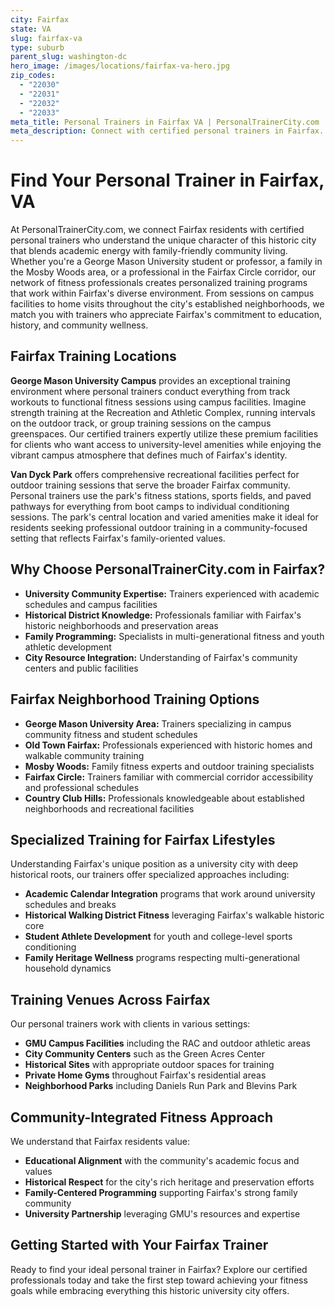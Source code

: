 ```yaml
---
city: Fairfax
state: VA
slug: fairfax-va
type: suburb
parent_slug: washington-dc
hero_image: /images/locations/fairfax-va-hero.jpg
zip_codes:
  - "22030"
  - "22031"
  - "22032"
  - "22033"
meta_title: Personal Trainers in Fairfax VA | PersonalTrainerCity.com
meta_description: Connect with certified personal trainers in Fairfax. Find fitness coaches for one-on-one training near George Mason University, in homes, and at community centers throughout the city.
---
```


# Find Your Personal Trainer in Fairfax, VA

At PersonalTrainerCity.com, we connect Fairfax residents with certified personal trainers who understand the unique character of this historic city that blends academic energy with family-friendly community living. Whether you're a George Mason University student or professor, a family in the Mosby Woods area, or a professional in the Fairfax Circle corridor, our network of fitness professionals creates personalized training programs that work within Fairfax's diverse environment. From sessions on campus facilities to home visits throughout the city's established neighborhoods, we match you with trainers who appreciate Fairfax's commitment to education, history, and community wellness.

## Fairfax Training Locations

**George Mason University Campus** provides an exceptional training environment where personal trainers conduct everything from track workouts to functional fitness sessions using campus facilities. Imagine strength training at the Recreation and Athletic Complex, running intervals on the outdoor track, or group training sessions on the campus greenspaces. Our certified trainers expertly utilize these premium facilities for clients who want access to university-level amenities while enjoying the vibrant campus atmosphere that defines much of Fairfax's identity.

**Van Dyck Park** offers comprehensive recreational facilities perfect for outdoor training sessions that serve the broader Fairfax community. Personal trainers use the park's fitness stations, sports fields, and paved pathways for everything from boot camps to individual conditioning sessions. The park's central location and varied amenities make it ideal for residents seeking professional outdoor training in a community-focused setting that reflects Fairfax's family-oriented values.

## Why Choose PersonalTrainerCity.com in Fairfax?

*   **University Community Expertise:** Trainers experienced with academic schedules and campus facilities
*   **Historical District Knowledge:** Professionals familiar with Fairfax's historic neighborhoods and preservation areas
*   **Family Programming:** Specialists in multi-generational fitness and youth athletic development
*   **City Resource Integration:** Understanding of Fairfax's community centers and public facilities

## Fairfax Neighborhood Training Options

- **George Mason University Area:** Trainers specializing in campus community fitness and student schedules
- **Old Town Fairfax:** Professionals experienced with historic homes and walkable community training
- **Mosby Woods:** Family fitness experts and outdoor training specialists
- **Fairfax Circle:** Trainers familiar with commercial corridor accessibility and professional schedules
- **Country Club Hills:** Professionals knowledgeable about established neighborhoods and recreational facilities

## Specialized Training for Fairfax Lifestyles

Understanding Fairfax's unique position as a university city with deep historical roots, our trainers offer specialized approaches including:

*   **Academic Calendar Integration** programs that work around university schedules and breaks
*   **Historical Walking District Fitness** leveraging Fairfax's walkable historic core
*   **Student Athlete Development** for youth and college-level sports conditioning
*   **Family Heritage Wellness** programs respecting multi-generational household dynamics

## Training Venues Across Fairfax

Our personal trainers work with clients in various settings:
- **GMU Campus Facilities** including the RAC and outdoor athletic areas
- **City Community Centers** such as the Green Acres Center
- **Historical Sites** with appropriate outdoor spaces for training
- **Private Home Gyms** throughout Fairfax's residential areas
- **Neighborhood Parks** including Daniels Run Park and Blevins Park

## Community-Integrated Fitness Approach

We understand that Fairfax residents value:
- **Educational Alignment** with the community's academic focus and values
- **Historical Respect** for the city's rich heritage and preservation efforts
- **Family-Centered Programming** supporting Fairfax's strong family community
- **University Partnership** leveraging GMU's resources and expertise

## Getting Started with Your Fairfax Trainer

Ready to find your ideal personal trainer in Fairfax? Explore our certified professionals today and take the first step toward achieving your fitness goals while embracing everything this historic university city offers.